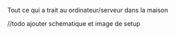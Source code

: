 Tout ce qui a trait au ordinateur/serveur dans la maison

//todo
ajouter schematique et image de setup
